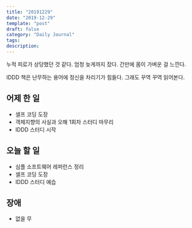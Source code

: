 ```yaml
---
title: "20191229"
date: "2019-12-29"
template: "post"
draft: false
category: "Daily Journal"
tags:
description:
---
```


누적 피로가 상당했던 것 같다. 엄청 늦게까지 잤다.
간만에 몸이 가벼운 걸 느낀다.

IDDD 책은 난무하는 용어에 정신을 차리기가 힘들다.
그래도 꾸역 꾸역 읽어본다.

## 어제 한 일

* 셀프 코딩 도장
* 객체지향의 사실과 오해 1회차 스터디 마무리
* IDDD 스터디 시작

## 오늘 할 일

* 심플 소프트웨어 레퍼런스 정리
* 셀프 코딩 도장
* IDDD 스터디 예습

## 장애

* 없을 무
